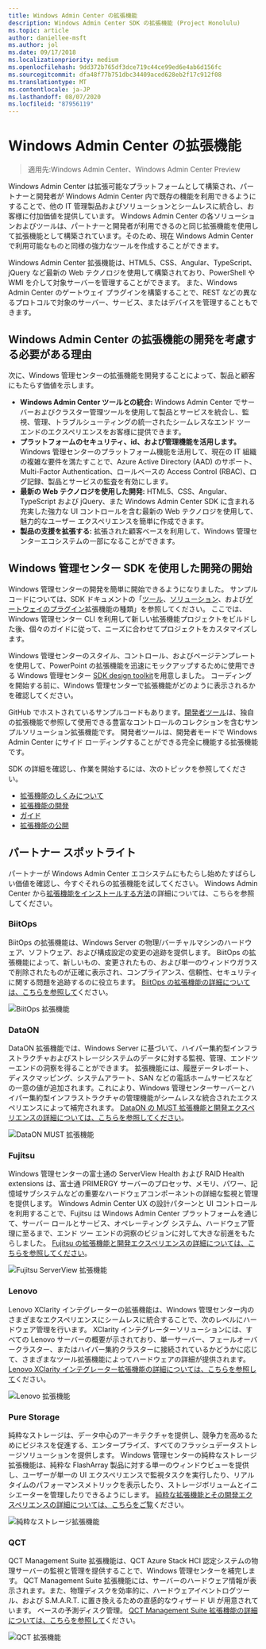 ```yaml
---
title: Windows Admin Center の拡張機能
description: Windows Admin Center SDK の拡張機能 (Project Honolulu)
ms.topic: article
author: daniellee-msft
ms.author: jol
ms.date: 09/17/2018
ms.localizationpriority: medium
ms.openlocfilehash: 9dd372b765df3dce719c44ce99ed6e4ab6d156fc
ms.sourcegitcommit: dfa48f77b751dbc34409aced628eb2f17c912f08
ms.translationtype: MT
ms.contentlocale: ja-JP
ms.lasthandoff: 08/07/2020
ms.locfileid: "87956119"
---
```

# <a name="extensions-for-windows-admin-center"></a>Windows Admin Center の拡張機能

>適用先:Windows Admin Center、Windows Admin Center Preview

Windows Admin Center は拡張可能なプラットフォームとして構築され、パートナーと開発者が Windows Admin Center 内で既存の機能を利用できるようにすることで、他の IT 管理製品およびソリューションとシームレスに統合し、お客様に付加価値を提供しています。 Windows Admin Center の各ソリューションおよびツールは、パートナーと開発者が利用できるのと同じ拡張機能を使用して拡張機能として構築されています。そのため、現在 Windows Admin Center で利用可能なものと同様の強力なツールを作成することができます。

Windows Admin Center 拡張機能は、HTML5、CSS、Angular、TypeScript、jQuery など最新の Web テクノロジを使用して構築されており、PowerShell や WMI を介して対象サーバーを管理することができます。 また、Windows Admin Center のゲートウェイ プラグインを構築することで、REST などの異なるプロトコルで対象のサーバー、サービス、またはデバイスを管理することもできます。

## <a name="why-you-should-consider-developing-an-extension-for-windows-admin-center"></a>Windows Admin Center の拡張機能の開発を考慮する必要がある理由

次に、Windows 管理センターの拡張機能を開発することによって、製品と顧客にもたらす価値を示します。

- **Windows Admin Center ツールとの統合:** Windows Admin Center でサーバーおよびクラスター管理ツールを使用して製品とサービスを統合し、監視、管理、トラブルシューティングの統一されたシームレスなエンド ツー エンドのエクスペリエンスをお客様に提供できます。
- **プラットフォームのセキュリティ、id、および管理機能を活用します。** Windows 管理センターのプラットフォーム機能を活用して、現在の IT 組織の複雑な要件を満たすことで、Azure Active Directory (AAD) のサポート、Multi-Factor Authentication、ロールベースの Access Control (RBAC)、ログ記録、製品とサービスの監査を有効にします。
- **最新の Web テクノロジを使用した開発:** HTML5、CSS、Angular、TypeScript および jQuery、また Windows Admin Center SDK に含まれる充実した強力な UI コントロールを含む最新の Web テクノロジを使用して、魅力的なユーザー エクスペリエンスを簡単に作成できます。
- **製品の支援を拡張する:** 拡張された顧客ベースを利用して、Windows 管理センターエコシステムの一部になることができます。

## <a name="start-developing-with-the-windows-admin-center-sdk"></a>Windows 管理センター SDK を使用した開発の開始

Windows 管理センターの開発を簡単に開始できるようになりました。  サンプルコードについては、SDK ドキュメントの「[ツール](develop-tool.md)、[ソリューション](develop-solution.md)、および[ゲートウェイのプラグイン](develop-gateway-plugin.md)拡張機能の種類」を参照してください。 ここでは、Windows 管理センター CLI を利用して新しい拡張機能プロジェクトをビルドした後、個々のガイドに従って、ニーズに合わせてプロジェクトをカスタマイズします。

Windows 管理センターのスタイル、コントロール、およびページテンプレートを使用して、PowerPoint の拡張機能を迅速にモックアップするために使用できる Windows 管理センター [SDK design toolkit](https://github.com/Microsoft/windows-admin-center-sdk/blob/master/WindowsAdminCenterDesignToolkit.zip)を用意しました。 コーディングを開始する前に、Windows 管理センターで拡張機能がどのように表示されるかを確認してください。

GitHub でホストされているサンプルコードもあります。[開発者ツール](https://aka.ms/wacsdk)は、独自の拡張機能で参照して使用できる豊富なコントロールのコレクションを含むサンプルソリューション拡張機能です。 開発者ツールは、開発者モードで Windows Admin Center にサイド ローディングすることができる完全に機能する拡張機能です。

SDK の詳細を確認し、作業を開始するには、次のトピックを参照してください。

- [拡張機能のしくみについて](understand-extensions.md)
- [拡張機能の開発](developing-extensions.md)
- [ガイド](guides.md)
- [拡張機能の公開](publish-extensions.md)

## <a name="partner-spotlight"></a>パートナー スポットライト

パートナーが Windows Admin Center エコシステムにもたらし始めたすばらしい価値を確認し、今すぐそれらの拡張機能を試してください。 Windows Admin Center から[拡張機能をインストールする方法](../configure/using-extensions.md)の詳細については、こちらを参照してください。

### <a name="biitops"></a>BiitOps
BiitOps の拡張機能は、Windows Server の物理/バーチャルマシンのハードウェア、ソフトウェア、および構成設定の変更の追跡を提供します。 BiitOps の拡張機能によって、新しいもの、変更されたもの、および単一のウィンドウガラスで削除されたものが正確に表示され、コンプライアンス、信頼性、セキュリティに関する問題を追跡するのに役立ちます。 [BiitOps の拡張機能の詳細については、こちらを参照して](case-studies/biitops.md)ください。

![BiitOps 拡張機能](../media/extensibility-overview/biitops-1.png)

### <a name="dataon"></a>DataON

DataON 拡張機能では、Windows Server に基づいて、ハイパー集約型インフラストラクチャおよびストレージシステムのデータに対する監視、管理、エンドツーエンドの洞察を得ることができます。 拡張機能には、履歴データレポート、ディスクマッピング、システムアラート、SAN などの電話ホームサービスなどの一意の値が追加されます。これにより、Windows 管理センターサーバーとハイパー集約型インフラストラクチャの管理機能がシームレスな統合されたエクスペリエンスによって補完されます。 [DataON の MUST 拡張機能と開発エクスペリエンスの詳細については、こちらを参照してください](case-studies/dataon.md)。

![DataON MUST 拡張機能](../media/extensibility-overview/dataon-must-extension.png)

### <a name="fujitsu"></a>Fujitsu

Windows 管理センターの富士通の ServerView Health および RAID Health extensions は、富士通 PRIMERGY サーバーのプロセッサ、メモリ、パワー、記憶域サブシステムなどの重要なハードウェアコンポーネントの詳細な監視と管理を提供します。 Windows Admin Center UX の設計パターンと UI コントロールを利用することで、Fujitsu は Windows Admin Center プラットフォームを通じて、サーバー ロールとサービス、オペレーティング システム、ハードウェア管理に至るまで、エンド ツー エンドの洞察のビジョンに対して大きな前進をもたらしました。 [Fujitsu の拡張機能と開発エクスペリエンスの詳細については、こちらを参照してください](case-studies/fujitsu.md)。

![Fujitsu ServerView 拡張機能](../media/extensibility-overview/fujitsu-serverview-extension.png)

### <a name="lenovo"></a>Lenovo

Lenovo XClarity インテグレーターの拡張機能は、Windows 管理センター内のさまざまなエクスペリエンスにシームレスに統合することで、次のレベルにハードウェア管理を行います。 XClarity インテグレーターソリューションには、すべての Lenovo サーバーの概要が示されており、単一サーバー、フェールオーバークラスター、またはハイパー集約クラスターに接続されているかどうかに応じて、さまざまなツール拡張機能によってハードウェアの詳細が提供されます。 [Lenovo XClarity インテグレーター拡張機能の詳細については、こちらを参照して](case-studies/lenovo.md)ください。

![Lenovo 拡張機能](../media/extensibility-overview/lenovo-extension.png)

### <a name="pure-storage"></a>Pure Storage

純粋なストレージは、データ中心のアーキテクチャを提供し、競争力を高めるためにビジネスを促進する、エンタープライズ、すべてのフラッシュデータストレージソリューションを提供します。 Windows 管理センターの純粋なストレージ拡張機能は、純粋な FlashArray 製品に対する単一のウィンドウビューを提供し、ユーザーが単一の UI エクスペリエンスで監視タスクを実行したり、リアルタイムのパフォーマンスメトリックを表示したり、ストレージボリュームとイニシエーターを管理したりできるようにします。 [純粋な拡張機能とその開発エクスペリエンスの詳細については、こちらをご覧](case-studies/purestorage.md)ください。

![純粋なストレージ拡張機能](../media/extensibility-overview/purestorage-extension.png)

### <a name="qct"></a>QCT

QCT Management Suite 拡張機能は、QCT Azure Stack HCI 認定システムの物理サーバーの監視と管理を提供することで、Windows 管理センターを補完します。 QCT Management Suite 拡張機能には、サーバーのハードウェア情報が表示されます。また、物理ディスクを効率的に、ハードウェアイベントログツール、および S.M.A.R.T. に置き換えるための直感的なウィザード UI が用意されています。 ベースの予測ディスク管理。 [QCT Management Suite 拡張機能の詳細については、こちらを参照して](case-studies/qct.md)ください。

![QCT 拡張機能](../media/extensibility-overview/qct-extension.png)